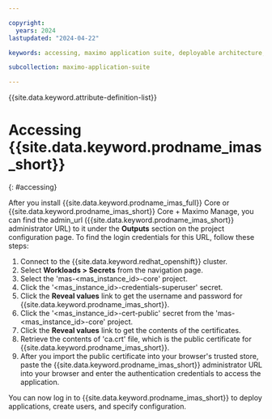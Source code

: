 ```yaml
---

copyright:
  years: 2024
lastupdated: "2024-04-22"

keywords: accessing, maximo application suite, deployable architecture, suite administrator

subcollection: maximo-application-suite

---
```



{{site.data.keyword.attribute-definition-list}}

# Accessing {{site.data.keyword.prodname_imas_short}}
{: #accessing}

After you install {{site.data.keyword.prodname_imas_full}} Core or {{site.data.keyword.prodname_imas_short}} Core + Maximo Manage, you can find the admin_url ({{site.data.keyword.prodname_imas_short}} administrator URL) to it under the
**Outputs** section on the project configuration page.
To find the login credentials for this URL, follow these steps:
1. Connect to the {{site.data.keyword.redhat_openshift}} cluster.
1. Select **Workloads > Secrets** from the navigation page.
1. Select the 'mas-<mas_instance_id>-core' project.
1. Click the '<mas_instance_id>-credentials-superuser' secret.
1. Click the **Reveal values** link to get the username and password for {{site.data.keyword.prodname_imas_short}}.
1. Click the '<mas_instance_id>-cert-public' secret from the 'mas-<mas_instance_id>-core' project.
1. Click the **Reveal values** link to get the contents of the certificates.
1. Retrieve the contents of 'ca.crt' file, which is the public certificate for {{site.data.keyword.prodname_imas_short}}.
1. After you import the public certificate into your browser's trusted store, paste the {{site.data.keyword.prodname_imas_short}} administrator URL into your browser and enter the authentication credentials to access the application.

You can now log in to {{site.data.keyword.prodname_imas_short}} to deploy applications, create users, and specify configuration.
